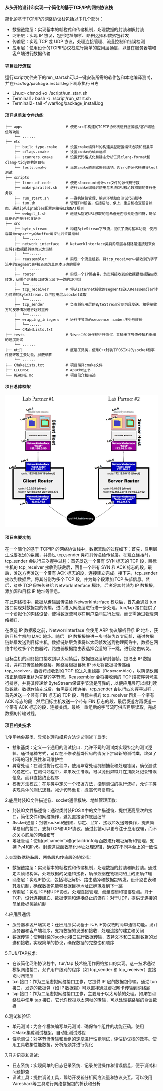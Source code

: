 #### 从头开始设计和实现一个简化的基于TCP/IP的网络协议栈

简化的基于TCP/IP的网络协议栈包括以下几个部分：
- 数据链路层：实现基本的帧格式和传输机制，处理数据的封装和解封装
- 网络层：实现 IP 协议，包括地址解析、路由选择和数据包转发
- 传输层：实现 TCP 或 UDP 协议，处理连接管理、流量控制和错误检测
- 应用层：使用设计的TCPIP协议栈进行简单的应用层通信，以便在服务器端和客户端进行数据传输

#### 项目运行流程
运行script文件夹下的run_start.sh可以一键安装所需的软件包和本地编译测试，并在/var/log/package_install.log下观察执行日志
- Linux> chmod +x ./script/run_start.sh
- Terminal1> bash -x ./script/run_start.sh
- Terminal2> tail -f /var/log/package_install.log

#### 项目总览和文件功能
```
├── apps                    # 使用src中构建的TCPIP协议栈进行服务器/客户端通信等功能
    └── ......
├── etc
    ├── build_type.cmake    # 设置cmake编译时的构建类型配置编译选项和链接库
    ├── cflags.cmake        # 设置cmake的编译选项
    ├── scanners.cmake      # 设置代码格式化和静态分析工具clang-format和clang-tidy的构建目标
    └── tests.cmake         # 设置cmake的测试用例选项，对src的源代码进行test测试
├── scripts
    ├── lines-of-code       # 使用sloccount统计src文件的源代码行数
    ├── make-parallel.sh    # 进行cmake编译时使用与系统CPU核心数相同的并行任务数
    ├── run_start.sh        # 一键构建包管理、编译环境和自测试代码脚本
    ├── tun.sh              # 管理TUN设备，包括启动、停止、重启和检查设备状态，通过ip和iptables配置网络接口和NAT规则
    └── webget_t.sh         # 验证从指定URL获取的哈希值是否与预期值相符，确保数据的完整性和正确性
├── src
    ├── byte_stream         # 构建ByteStream字节流，提供了流的基本功能，使用容量为capacity的buffer用来进行流量控制
    │   └──......
    ├── network_interface   # NetworkInterface类将网络层与链路层连接起来负责将IP数据报转换为以太网帧
    │   └──......
    ├── reassembler         # 实现一个流重组器，将tcp_receiver中接收到的字节流中的segments拼接还原为其原本正确的顺序
    │   └──......
    ├── router              # 实现一个IP路由器，负责将接收到的数据报根据路由表转发，从哪个网络接口转发以及下一跳的IP地址
    │   └──......
    ├── tcp_receiver        # 将从Internet接收的segments送入Reassembler转为可靠的ByteStream，以供应用层从socket读取
    │   └──......
    ├── tcp_sender          # 负责将应用层的ByteStream分割为段发送，根据接收方的反馈情况进行超时重传
    │   └──......
    ├── wrapping_integers   # 进行字节流的sequence number序列号转换
    │   └──......
    └── CMakeLists.txt
├── tests                   # 对src中的源代码进行测试，并输出字节流传输和重组的速度测试
    └── ......
├── util                    # 底层工具类，使用C++封装了POSIX中的socket和事件循环等主要功能，屏蔽细节
    └── ......
├── CMakeLists.txt          # 项目编译cmake文件
├── LICENSE                 # Apache证书
└── README.md               # 项目简介和描述
```

#### 项目总体框架
![项目框架概览](./tcpip_network_protocol_stack.png)

#### 项目主要功能

在一个简化的基于 TCP/IP 的网络协议栈中，数据流动的过程如下：首先，应用层生成要发送的数据，并通过 tcp_sender 类将其传递给传输层。在建立连接时，tcp_sender 会执行三次握手过程：首先发送一个带有 SYN 标志的 TCP 段，目标主机的 tcp_receiver 接收到该段后，回复一个带有 SYN 和 ACK 标志的段，最后，发送方再发送一个带有 ACK 标志的段，连接建立完成。接下来，tcp_sender 接收到数据后，将其分割为多个 TCP 段，并为每个段添加 TCP 头部信息。然后，这些 TCP 段被传递给 NetworkInterface 模块，后者将其封装为 IP 数据报，添加源和目标 IP 地址等信息。

在此网络栈中，数据从传输层传递给 NetworkInterface 模块后，首先会通过 tun 接口实现对数据包的传输，进而进入网络层进行进一步处理。tun/tap 接口提供了一个虚拟化的网络设备，使得数据流可以在用户空间进行处理，而无需通过物理网络接口。

在发送 IP 数据报之前，NetworkInterface 会使用 ARP 协议解析目标 IP 地址，获取目标主机的 MAC 地址。随后，IP 数据报被进一步封装为以太网帧，通过数据链路层发送到目标主机。数据链路层负责将以太网帧发送到物理网络中，数据在网络中经过多个路由器时，路由器根据路由表选择合适的下一跳，进行路由转发。

目标主机的网络接口接收到以太网帧后，数据链路层解封装帧，提取出 IP 数据报，并将其传递给网络层。网络层根据目标 IP 地址将数据报传递给 tcp_receiver，后者将接收到的 TCP 段送入重组器（Reassembler），以确保数据按正确顺序重组为完整的字节流。Reassembler 会将接收到的 TCP 段按序列号进行排序，并将其传递给 ByteStream保证字节流是可靠的，以便应用层可以顺利读取数据。数据传输完成后，若需要关闭连接，tcp_sender 会执行四次挥手过程：首先发送一个带有 FIN 标志的 TCP 段，目标主机的 tcp_receiver 回复一个带有 ACK 标志的段，然后目标主机发送一个带有 FIN 标志的段，最后发送方再发送一个带有 ACK 标志的段，连接关闭。最终，重组后的字节流可供应用层读取，完成数据的传输过程。

#### 项目相关技术
1.使用抽象基类、异常处理和模板方法定义测试工具类:
- 抽象基类：定义一个通用的测试接口，允许不同的测试类实现特定的测试逻辑。通过这种方式，可以在不修改基类代码的情况下扩展新的测试类，增强了代码的可扩展性和可维护性
- 异常处理：在测试执行过程中，使用异常处理机制捕获和处理错误，确保测试的稳定性。在测试过程中，如果发生错误，可以抛出异常并在捕获处记录错误信息，而非直接终止程序
- 模板方法模式：在基类中定义一个模板方法，控制测试的执行流程，允许子类实现具体的测试逻辑。减少代码重复，提高代码复用性

2.底层封装IO文件描述符、socket通信模块、地址管理函数:
- 封装IO文件描述符：通过类封装POSIX中的文件描述符，提供更高层次的接口，简化文件和网络操作，避免直接操作底层细节
- Socket通信：封装socket的创建、绑定、监听、接收和发送等操作，提供简单易用的接口，支持TCP和UDP协议。通过封装可以更专注于应用逻辑，而不必关心底层的网络细节
- 地址管理：使用getnameinfo和getaddrinfo等函数进行地址解析和管理，支持IPv4和IPv6。封装这些函数简化地址处理逻辑，确保在不同平台上的一致性

3.实现数据链路层、网络层和传输层的协议栈:
- 数据链路层：实现基本的帧格式和传输机制，处理数据的封装和解封装。通过定义帧结构体，处理数据的发送和接收，确保数据在物理网络上的正确传输
- 网络层：实现IP协议，包括地址解析、路由选择和数据包转发。设计路由表和转发机制，确保数据包能够根据目标地址正确转发到下一跳
- 传输层：实现TCP和UDP协议，处理连接管理、流量控制和错误检测。对于TCP，设计连接建立、数据传输和连接终止的流程；对于UDP，提供无连接的简单数据传输机制

4.应用层通信:
- 服务器和客户端实现：在应用层实现基于TCP/IP协议栈的简单通信功能。设计服务器和客户端程序，支持数据的发送和接收，处理连接的建立和关闭
- 数据传输：使用封装的socket接口进行数据传输，支持文本和二进制数据的发送和接收。实现简单的协议，确保数据的完整性和顺序

5.TUN/TAP技术:
- 在该简化网络协议栈中，tun/tap 技术被用作网络接口的实现。这一技术通过模拟网络接口，允许用户级别的程序（如 tcp_sender 和 tcp_receiver）直接访问网络层
- tun 接口：作为三层虚拟网络接口工作，它提供 IP 层的数据包传输。通过 tun 接口，发送的数据包（如 IP 数据报）可以直接通过虚拟网卡传输到网络层
- tap 接口：作为二层虚拟网络接口工作，主要用于以太网帧的处理。如果在网络栈中使用 tap 接口，它允许模拟以太网帧的传输，可以处理链路层的协议数据

6.测试和验证:
- 单元测试：为各个模块编写单元测试，确保每个组件的功能正确。使用CMake集成测试框架，自动化测试过程
- 性能测试：对字节流传输和重组的速度进行性能测试，评估协议栈的效率。使用工具收集性能数据，分析瓶颈并进行优化

7.日志记录和调试:
- 日志系统：实现简单的日志记录系统，记录关键操作和错误信息，便于调试和问题排查
- 调试工具：提供调试工具，帮助开发者分析网络流量和协议交互。可以使用Wireshark等工具进行网络数据包的捕获和分析
